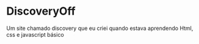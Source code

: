 # DiscoveryOff
 Um site chamado discovery que eu criei quando estava aprendendo Html, css e javascript básico

